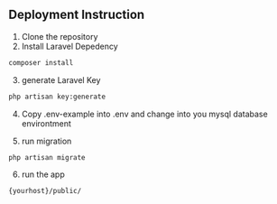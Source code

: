 
## Deployment Instruction

1. Clone the repository
2. Install Laravel Depedency
```bash
composer install
```
3. generate Laravel Key
```bash
php artisan key:generate
```

4. Copy .env-example into .env and change into you mysql database environtment

5. run migration
```bash
php artisan migrate
```
6. run the app 
```bash
{yourhost}/public/
```

